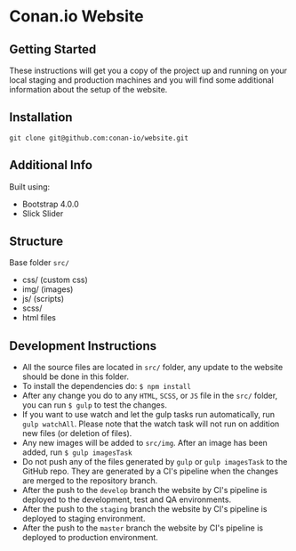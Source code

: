# Conan.io Website

## Getting Started

These instructions will get you a copy of the project up and running on your local staging and production machines and you will find some additional information about the setup of the website.

## Installation

```
git clone git@github.com:conan-io/website.git
```
## Additional Info

 Built using:
 - Bootstrap 4.0.0
 - Slick Slider

## Structure

Base folder `src/`
- css/ (custom css)
- img/ (images)
- js/ (scripts)
- scss/
- html files

## Development Instructions

- All the source files are located in `src/` folder, any update to the website should be done in this folder.
- To install the dependencies do: `$ npm install`
- After any change you do to any `HTML`, `SCSS`, or `JS` file in the `src/` folder, you can run `$ gulp` 
  to test the changes.
- If you want to use watch and let the gulp tasks run automatically, run `gulp watchAll`. Please note that the watch task will not run on addition new files (or deletion of files).
- Any new images will be added to `src/img`. After an image has been added, run `$ gulp imagesTask`
- Do not push any of the files generated by `gulp` or `gulp imagesTask` to the GitHub repo. They are
  generated by a CI's pipeline when the changes are merged to the repository branch.
- After the push to the `develop` branch the website by CI's pipeline is deployed to the development, test and QA environments.
- After the push to the `staging` branch the website by CI's pipeline is deployed to staging environment.
- After the push to the `master` branch the website by CI's pipeline is deployed to production environment.


